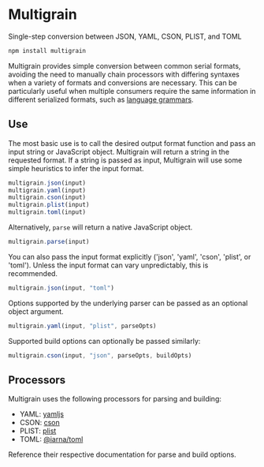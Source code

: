 # Multigrain
Single-step conversion between JSON, YAML, CSON, PLIST, and TOML

```sh
npm install multigrain
```

Multigrain provides simple conversion between common serial formats, avoiding the need to manually chain processors with differing syntaxes when a variety of formats and conversions are necessary. This can be particularly useful when multiple consumers require the same information in different serialized formats, such as [language grammars]().

## Use

The most basic use is to call the desired output format function and pass an input string or JavaScript object. Multigrain will return a string in the requested format. If a string is passed as input, Multigrain will use some simple heuristics to infer the input format.

```js
multigrain.json(input)
multigrain.yaml(input)
multigrain.cson(input)
multigrain.plist(input)
multigrain.toml(input)
```

Alternatively, `parse` will return a native JavaScript object.

```js
multigrain.parse(input)
```

You can also pass the input format explicitly ('json', 'yaml', 'cson', 'plist', or 'toml'). Unless the input format can vary unpredictably, this is recommended.

```js
multigrain.json(input, "toml")
```

Options supported by the underlying parser can be passed as an optional object argument.

```js
multigrain.yaml(input, "plist", parseOpts)
```

Supported build options can optionally be passed similarly:

```js
multigrain.cson(input, "json", parseOpts, buildOpts)
```

## Processors

Multigrain uses the following processors for parsing and building:

- YAML: [yamljs](https://www.npmjs.com/package/yamljs)
- CSON: [cson](https://www.npmjs.com/package/cson)
- PLIST: [plist](https://www.npmjs.com/package/plist)
- TOML: [@iarna/toml](https://www.npmjs.com/package/@iarna/toml)

Reference their respective documentation for parse and build options.

